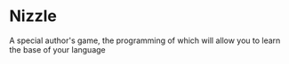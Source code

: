 # Nizzle
 A special author's game, the programming of which will allow you to learn the base of your language
